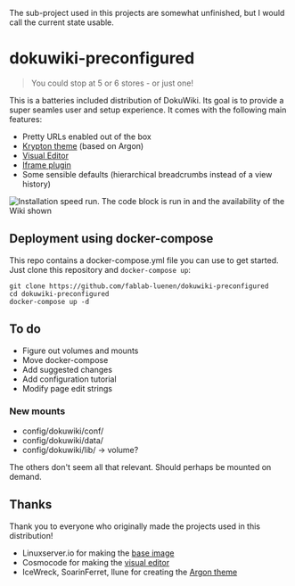 The sub-project used in this projects are somewhat unfinished, but I would call the current state usable. 

# dokuwiki-preconfigured

> You could stop at 5 or 6 stores - or just  one!

This is a batteries included distribution of DokuWiki. Its goal is to provide a super seamles user and setup experience. It comes with the following main features:

- Pretty URLs enabled out of the box
- [Krypton theme](https://github.com/FabLab-Luenen/dokuwiki-krypton) (based on Argon)
- [Visual Editor](https://github.com/FabLab-Luenen/dokuwiki-visual-editor)
- [Iframe plugin](http://www.dokuwiki.org/plugin:iframe)
- Some sensible defaults (hierarchical breadcrumbs instead of a view history)

![Installation speed run. The code block is run in and the availability of the Wiki shown](https://i.imgur.com/DxJvmRL.gif)

## Deployment using docker-compose

This repo contains a docker-compose.yml file you can use to get started. Just clone this repository and `docker-compose up`:

```
git clone https://github.com/fablab-luenen/dokuwiki-preconfigured
cd dokuwiki-preconfigured
docker-compose up -d
```

## To do

- Figure out volumes and mounts
- Move docker-compose
- Add suggested changes
- Add configuration tutorial
- Modify page edit strings

### New mounts

- config/dokuwiki/conf/
- config/dokuwiki/data/
- config/dokuwiki/lib/ -> volume?

The others don't seem all that relevant. Should perhaps be mounted on demand. 

## Thanks

Thank you to everyone who originally made the projects used in this distribution!

- Linuxserver.io for making the [base image](https://github.com/linuxserver/docker-dokuwiki)
- Cosmocode for making the [visual editor](https://github.com/cosmocode/dokuwiki-plugin-prosemirror)
- IceWreck, SoarinFerret, llune for creating the [Argon theme](https://github.com/IceWreck/Argon-Dokuwiki-Template)
